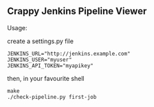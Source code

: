 Crappy Jenkins Pipeline Viewer
----


Usage:

create a settings.py file

    JENKINS_URL="http://jenkins.example.com"
    JENKINS_USER="myuser"
    JENKINS_API_TOKEN="myapikey"

then, in your favourite shell

    make
    ./check-pipeline.py first-job

